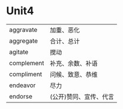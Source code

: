 # Unit4

|            |                        |
| ---------- | ---------------------- |
| aggravate  | 加重、恶化             |
| aggregate  | 合计、总计             |
| agitate    | 搅动                   |
| complement | 补充、余数、补语       |
| compliment | 问候、致意、恭维       |
| endeavor   | 尽力                   |
| endorse    | (公开)赞同、宣传、代言 |